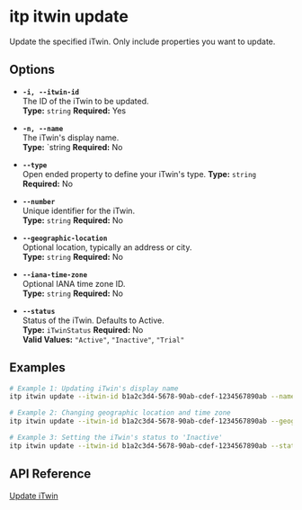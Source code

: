 # itp itwin update

Update the specified iTwin. Only include properties you want to update.

## Options

- **`-i, --itwin-id`**  
  The ID of the iTwin to be updated.  
  **Type:** `string` **Required:** Yes

- **`-n, --name`**  
  The iTwin's display name.  
  **Type:** `string **Required:** No

- **`--type`**  
  Open ended property to define your iTwin's type.
  **Type:** `string` **Required:** No

- **`--number`**  
  Unique identifier for the iTwin.  
  **Type:** `string` **Required:** No

- **`--geographic-location`**  
  Optional location, typically an address or city.  
  **Type:** `string` **Required:** No

- **`--iana-time-zone`**  
  Optional IANA time zone ID.  
  **Type:** `string` **Required:** No

- **`--status`**  
  Status of the iTwin. Defaults to Active.  
  **Type:** `iTwinStatus` **Required:** No  
  **Valid Values:** `"Active"`, `"Inactive"`, `"Trial"`

## Examples

```bash
# Example 1: Updating iTwin's display name
itp itwin update --itwin-id b1a2c3d4-5678-90ab-cdef-1234567890ab --name "Updated Portfolio"

# Example 2: Changing geographic location and time zone
itp itwin update --itwin-id b1a2c3d4-5678-90ab-cdef-1234567890ab --geographic-location "New York, NY" --iana-time-zone America/New_York

# Example 3: Setting the iTwin's status to 'Inactive'
itp itwin update --itwin-id b1a2c3d4-5678-90ab-cdef-1234567890ab --status Inactive
```

## API Reference

[Update iTwin](https://developer.bentley.com/apis/itwins/operations/update-itwin/)
